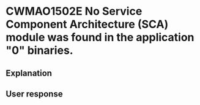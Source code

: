 # CWMAO1502E No Service Component Architecture (SCA) module was found in the application "0" binaries.

## Explanation

## User response